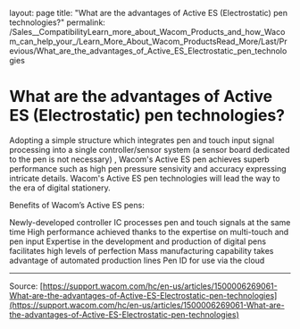 layout: page
title: "What are the advantages of Active ES (Electrostatic) pen technologies?"
permalink: /Sales__CompatibilityLearn_more_about_Wacom_Products_and_how_Wacom_can_help_your_/Learn_More_About_Wacom_ProductsRead_More/Last/Previous/What_are_the_advantages_of_Active_ES_Electrostatic_pen_technologies

# What are the advantages of Active ES (Electrostatic) pen technologies?

Adopting a simple structure which integrates pen and touch input signal processing into a single controller/sensor system (a sensor board dedicated to the pen is not necessary) , Wacom's Active ES pen achieves superb performance such as high pen pressure sensivity and accuracy expressing intricate details. Wacom's Active ES pen technologies will lead the way to the era of digital stationery.


Benefits of Wacom’s Active ES pens:

Newly-developed controller IC processes pen and touch signals at the same time
High performance achieved thanks to the expertise on multi-touch and pen input
Expertise in the development and production of digital pens facilitates high levels of perfection
Mass manufacturing capability takes advantage of automated production lines
Pen ID for use via the cloud

---
Source: [https://support.wacom.com/hc/en-us/articles/1500006269061-What-are-the-advantages-of-Active-ES-Electrostatic-pen-technologies](https://support.wacom.com/hc/en-us/articles/1500006269061-What-are-the-advantages-of-Active-ES-Electrostatic-pen-technologies)
